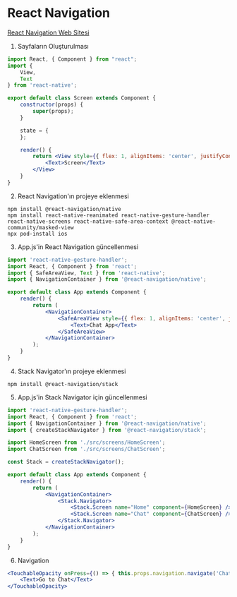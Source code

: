 # React Navigation

[React Navigation Web Sitesi](https://reactnavigation.org/)

1. Sayfaların Oluşturulması
```jsx
import React, { Component } from "react";
import {
    View,
    Text
} from 'react-native';

export default class Screen extends Component {
    constructor(props) {
        super(props);
    }

    state = {
    };

    render() {
        return <View style={{ flex: 1, alignItems: 'center', justifyContent: 'center' }}>
            <Text>Screen</Text>
        </View>
    }
}
```

2. React Navigation'ın projeye eklenmesi
```
npm install @react-navigation/native
npm install react-native-reanimated react-native-gesture-handler react-native-screens react-native-safe-area-context @react-native-community/masked-view
npx pod-install ios
```

3. App.js'in React Navigation güncellenmesi
```jsx
import 'react-native-gesture-handler';
import React, { Component } from 'react';
import { SafeAreaView, Text } from 'react-native';
import { NavigationContainer } from '@react-navigation/native';

export default class App extends Component {
    render() {
        return (
            <NavigationContainer>
                <SafeAreaView style={{ flex: 1, alignItems: 'center', justifyContent: 'center' }}>
                    <Text>Chat App</Text>
                </SafeAreaView>
            </NavigationContainer>
        );
    }
}
```

4. Stack Navigator'ın projeye eklenmesi
```
npm install @react-navigation/stack
```

5. App.js'in Stack Navigator için güncellenmesi
```jsx
import 'react-native-gesture-handler';
import React, { Component } from 'react';
import { NavigationContainer } from '@react-navigation/native';
import { createStackNavigator } from '@react-navigation/stack';

import HomeScreen from './src/screens/HomeScreen';
import ChatScreen from './src/screens/ChatScreen';

const Stack = createStackNavigator();

export default class App extends Component {
    render() {
        return (
            <NavigationContainer>
                <Stack.Navigator>
                    <Stack.Screen name="Home" component={HomeScreen} />
                    <Stack.Screen name="Chat" component={ChatScreen} />
                </Stack.Navigator>
            </NavigationContainer>
        );
    }
}
```

6. Navigation
```jsx
<TouchableOpacity onPress={() => { this.props.navigation.navigate('Chat') }}>
    <Text>Go to Chat</Text>
</TouchableOpacity>
```